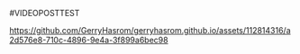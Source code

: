 #VIDEOPOSTTEST

https://github.com/GerryHasrom/gerryhasrom.github.io/assets/112814316/a2d576e8-710c-4896-9e4a-3f899a6bec98
